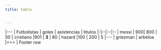 ```yaml
---
title: tabla


---
```


|---
| Futbolistas | goles | asistencias | titulos
|-|:-|:-:|-:
| messi | 900| 800 | 50
| cristiano |901 | **3** | 80
| hazard |100 | 200 | 5
|---
| griezman
| arbeloa
|===
| Footer row 



